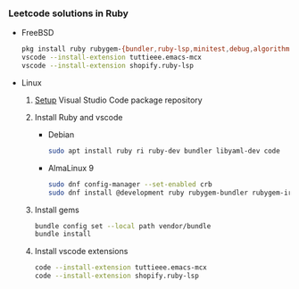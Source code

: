 ### Leetcode solutions in Ruby
* FreeBSD
  ```sh
  pkg install ruby rubygem-{bundler,ruby-lsp,minitest,debug,algorithms} vscode
  vscode --install-extension tuttieee.emacs-mcx
  vscode --install-extension shopify.ruby-lsp
  ```

* Linux
  1. [Setup](https://code.visualstudio.com/docs/setup/linux) Visual Studio Code package repository

  1. Install Ruby and vscode
      * Debian
        ```sh
        sudo apt install ruby ri ruby-dev bundler libyaml-dev code
        ```
      * AlmaLinux 9
        ```sh
        sudo dnf config-manager --set-enabled crb
        sudo dnf install @development ruby rubygem-bundler rubygem-irb ruby-devel libyaml-devel code
        ```

  2. Install gems
      ```sh
      bundle config set --local path vendor/bundle
      bundle install
      ```

  3. Install vscode extensions
      ```sh
      code --install-extension tuttieee.emacs-mcx
      code --install-extension shopify.ruby-lsp
      ```
